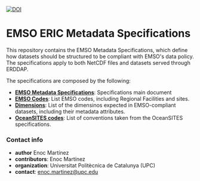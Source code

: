 

[![DOI](https://zenodo.org/badge/670238977.svg)](https://zenodo.org/doi/10.5281/zenodo.10669878)


# EMSO ERIC Metadata Specifications #
This repository contains the EMSO Metadata Specifications, which define how datasets should be structured to be compliant with EMSO's data policy. The specifications apply to both NetCDF files and datasets served through ERDDAP.  

The specifications are composed by the following:

* **[EMSO Metadata Specifications](https://github.com/emso-eric/emso-metadata-specifications/blob/develop/EMSO_metadata.md)**: Specifications main document
* **[EMSO Codes](https://github.com/emso-eric/emso-metadata-specifications/blob/develop/EMSO_codes.md)**: List EMSO codes, including Regional Facilities and sites.
* **[Dimensions](https://github.com/emso-eric/emso-metadata-specifications/blob/develop/dimensions.md)**: List of the dimensinos expected in EMSO-compliant datasets, including their metadata attributes. 
* **[OceanSITES codes](https://github.com/emso-eric/emso-metadata-specifications/blob/develop/OceanSites_codes.md)**: List of conventions taken from the OceanSITES specifications. 
 

### Contact info ###
* **author** Enoc Martínez  
* **contributors**: Enoc Martínez 
* **organization**: Universitat Politècnica de Catalunya (UPC)
* **contact**: enoc.martinez@upc.edu
